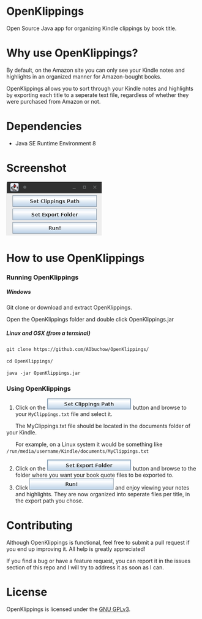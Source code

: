 # OpenKlippings

Open Source Java app for organizing Kindle clippings by book title.
# Why use OpenKlippings?
By default, on the Amazon site you can only see your Kindle notes and highlights in an organized manner for Amazon-bought books.

OpenKlippings allows you to sort through your Kindle notes and highlights by exporting each title to a seperate text file, regardless of whether they were purchased from Amazon or not.

# Dependencies
- Java SE Runtime Environment 8

# Screenshot
![image](Screenshot.png?raw=true "OpenKlippings Interface")

# How to use OpenKlippings

### Running OpenKlippings

##### Windows

Git clone or download and extract OpenKlippings.

Open the OpenKlippings folder and double click OpenKlippings.jar

##### Linux and OSX (from a terminal)

`git clone https://github.com/AObuchow/OpenKlippings/`

`cd OpenKlippings/`

`java -jar OpenKlippings.jar`

### Using OpenKlippings
1. Click on the ![image][Clippings File] button and browse to your `MyClippings.txt` file and select it. 

&nbsp;&nbsp;&nbsp;&nbsp;&nbsp;&nbsp;The MyClippings.txt file should be located in the documents folder of your Kindle.

&nbsp;&nbsp;&nbsp;&nbsp;&nbsp;&nbsp;For example, on a Linux system it would be something like `/run/media/username/Kindle/documents/MyClippings.txt`
  
2. Click on the ![image][Export Folder] button and browse to the folder where you want your book quote files to be exported to.
3. Click ![image][Run] and enjoy viewing your notes and highlights. They are now organized into seperate files per title, in the export path you chose.

[Clippings File]: SetClippingsPath.png?raw=true
[Export Folder]: SetExportFolder.png?raw=true
[Run]: RunButton.png?raw=true

# Contributing
Although OpenKlippings is functional,  feel free to submit a pull request if you end up improving it. All help is greatly appreciated!

If you find a bug or have a feature request, you can report it in the issues section of this repo and I will try to address it as soon as I can.

# License
OpenKlippings is licensed under the [GNU GPLv3](https://opensource.org/licenses/gpl-3.0.html).
